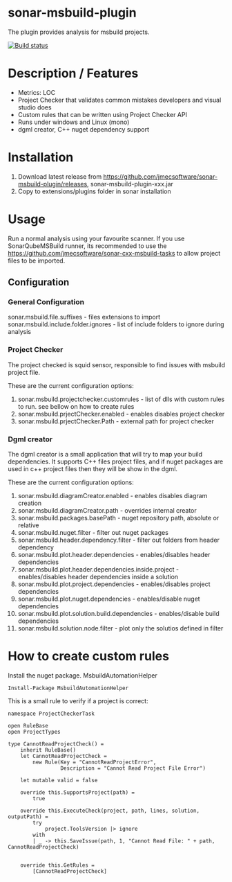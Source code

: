 # sonar-msbuild-plugin

The plugin provides analysis for msbuild projects. 

[![Build status](https://ci.appveyor.com/api/projects/status/qwqbn68q2ejhd4xg/branch/master?svg=true)](https://ci.appveyor.com/project/jorgecosta/sonar-msbuild-plugin-7e5ti/branch/master)

# Description / Features
 - Metrics: LOC
 - Project Checker that validates common mistakes developers and visual studio does
 - Custom rules that can be written using Project Checker API
 - Runs under windows and Linux (mono)
 - dgml creator, C++ nuget dependency support
 
# Installation
 1. Download latest release from https://github.com/jmecsoftware/sonar-msbuild-plugin/releases, sonar-msbuild-plugin-xxx.jar
 2. Copy to extensions/plugins folder in sonar installation
 
# Usage
Run a normal analysis using your favourite scanner. If you use SonarQubeMSBuild runner, its recommended to use the https://github.com/jmecsoftware/sonar-cxx-msbuild-tasks to allow project files to be imported.

## Configuration
### General Configuration
  sonar.msbuild.file.suffixes - files extensions to import
  sonar.msbuild.include.folder.ignores - list of include folders to ignore during analysis

### Project Checker
The project checked is squid sensor, responsible to find issues with msbuild project file.

These are the current configuration options: 
  1. sonar.msbuild.projectchecker.customrules - list of dlls with custom rules to run. see bellow on how to create rules
  2. sonar.msbuild.prjectChecker.enabled - enables disables project checker
  3. sonar.msbuild.prjectChecker.Path - external path for project checker
  
### Dgml creator
The dgml creator is a small application that will try to map your build dependencies. It supports C++ files project files, and if nuget packages are used in c++ project files then they will be show in the dgml.

These are the current configuration options: 
  1. sonar.msbuild.diagramCreator.enabled - enables disables diagram creation
  2. sonar.msbuild.diagramCreator.path - overrides internal creator 
  3. sonar.msbuild.packages.basePath - nuget repository path, absolute or relative
  4. sonar.msbuild.nuget.filter - filter out nuget packages
  5. sonar.msbuild.header.dependency.filter - filter out folders from header dependency
  6. sonar.msbuild.plot.header.dependencies - enables/disables header dependencies
  7. sonar.msbuild.plot.header.dependencies.inside.project - enables/disables header dependencies inside a solution
  8. sonar.msbuild.plot.project.dependencies - enables/disables project dependencies
  9. sonar.msbuild.plot.nuget.dependencies - enables/disable nuget dependencies
  10. sonar.msbuild.plot.solution.build.dependencies - enables/disable build dependencies
  11. sonar.msbuild.solution.node.filter - plot only the solutios defined in filter

# How to create custom rules
Install the nuget package. MsbuildAutomationHelper 
 ```
 Install-Package MsbuildAutomationHelper
 ```
 
This is a small rule to verify if a project is correct:
```
namespace ProjectCheckerTask

open RuleBase
open ProjectTypes

type CannotReadProjectCheck() = 
    inherit RuleBase()
    let CannotReadProjectCheck =
        new Rule(Key = "CannotReadProjectError",
                 Description = "Cannot Read Project File Error")

    let mutable valid = false

    override this.SupportsProject(path) =
        true

    override this.ExecuteCheck(project, path, lines, solution, outputPath) =
        try
            project.ToolsVersion |> ignore            
        with
        | _ -> this.SaveIssue(path, 1, "Cannot Read File: " + path, CannotReadProjectCheck) 


    override this.GetRules =
        [CannotReadProjectCheck]  
```

